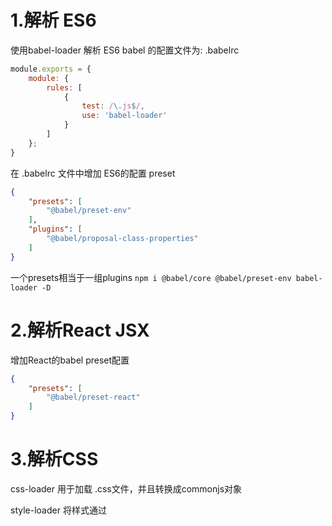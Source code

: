 # 1.解析 ES6
使用babel-loader 解析 ES6
babel 的配置文件为: .babelrc
``` javascript
module.exports = {
    module: {
        rules: [
            {
                test: /\.js$/,
                use: 'babel-loader'
            }
        ]
    };
}
```
在 .babelrc 文件中增加 ES6的配置 preset
``` json
{
    "presets": [
        "@babel/preset-env"
    ],
    "plugins": [
        "@babel/proposal-class-properties"
    ]
}
```
一个presets相当于一组plugins
`npm i @babel/core @babel/preset-env babel-loader -D`

# 2.解析React JSX
增加React的babel preset配置
``` json 
{
    "presets": [
        "@babel/preset-react"
    ]
}
```

# 3.解析CSS
css-loader 用于加载 .css文件，并且转换成commonjs对象

style-loader 将样式通过 <style> 标签插入到 head 中
``` javascript
module.exports = {
    module: {
        rules: [
            test: /\.css$/,
            use: [
                'style-loader',
                'css-loader'
            ]
        ]
    }
}
```

# 4.解析Less

``` javascript
module.exports = {
    module: {
        rules: [
            test: /\.css$/,
            use: [
                'style-loader',
                'css-loader'
            ]
        ]
    }
}
```
安装 less和less-loader
`npm i -D less less-loader`

# 5.解析图片
file-loader用于处理文件
``` javascript
module.exports = {
    module: {
        rules: [
            {
                test: /\.(png|svg|jpg|gif)$/,
                use: [
                    'file-loader'
                ]
            }
        ]
    }
}
```
# 6.解析字体
``` javascript
module.exports = {
    module: {
        rules: [
            {
                test: /\.(woff|woff2|eof|ttf|otf)$/
                use: [
                    'file-loader'
                ]
            }
        ]
    }
}
```
# 7.小资源转base64
使用url-loader可以处理图片和字体，可以设置小资源自动转 base64
``` javascript
module.eports = {
    module: {
        rules: [
            {
                test: /\.(png|svg|jpg|gif)$/,
                use: {
                    loader: 'url-loader',
                    options: {
                        limit: 10240
                    }
                }
            }
        ]
    }
}
```